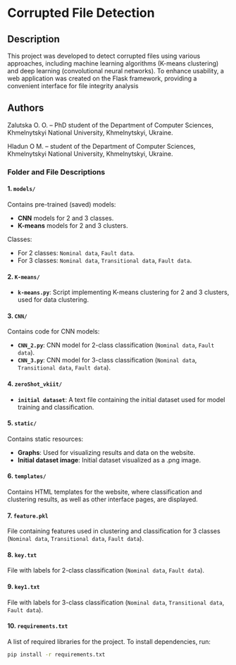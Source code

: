 # Corrupted File Detection

## Description
This project was developed to detect corrupted files using various approaches, including machine learning algorithms (K-means clustering) and deep learning (convolutional neural networks). To enhance usability, a web application was created on the Flask framework, providing a convenient interface for file integrity analysis

## Authors

Zalutska O. O. – PhD student of the Department of Computer Sciences, Khmelnytskyi National University, Khmelnytskyi, Ukraine.

Hladun O М. – student of the Department of Computer Sciences, Khmelnytskyi National University, Khmelnytskyi, Ukraine.
### Folder and File Descriptions

#### 1. `models/`

Contains pre-trained (saved) models:
- **CNN** models for 2 and 3 classes.
- **K-means** models for 2 and 3 clusters.

Classes:
- For 2 classes: `Nominal data`, `Fault data`.
- For 3 classes: `Nominal data`, `Transitional data`, `Fault data`.

#### 2. `K-means/`

- **`k-means.py`**: Script implementing K-means clustering for 2 and 3 clusters, used for data clustering.

#### 3. `CNN/`

Contains code for CNN models:

- **`CNN_2.py`**: CNN model for 2-class classification (`Nominal data`, `Fault data`).
- **`CNN_3.py`**: CNN model for 3-class classification (`Nominal data`, `Transitional data`, `Fault data`).

#### 4. `zeroShot_vkiit/`

- **`initial dataset`**: A text file containing the initial dataset used for model training and classification.

#### 5. `static/`

Contains static resources:
- **Graphs**: Used for visualizing results and data on the website.
- **Initial dataset image**: Initial dataset visualized as a .png image.

#### 6. `templates/`

Contains HTML templates for the website, where classification and clustering results, as well as other interface pages, are displayed.

#### 7. `feature.pkl`

File containing features used in clustering and classification for 3 classes (`Nominal data`, `Transitional data`, `Fault data`).

#### 8. `key.txt`

File with labels for 2-class classification (`Nominal data`, `Fault data`).

#### 9. `key1.txt`

File with labels for 3-class classification (`Nominal data`, `Transitional data`, `Fault data`).

#### 10. `requirements.txt`

A list of required libraries for the project. To install dependencies, run:

```bash
pip install -r requirements.txt
